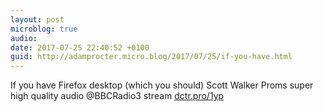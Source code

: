 ```yaml
---
layout: post
microblog: true
audio: 
date: 2017-07-25 22:40:52 +0100
guid: http://adamprocter.micro.blog/2017/07/25/if-you-have.html
---
```

If you have Firefox desktop (which you should) Scott Walker Proms super high quality audio @BBCRadio3 stream [dctr.pro/1yp](http://dctr.pro/1yp) 
